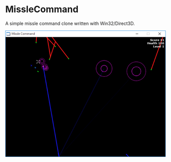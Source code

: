 # MissleCommand
A simple missle command clone written with Win32/Direct3D.

![Screenshot](Screenshot.png)

